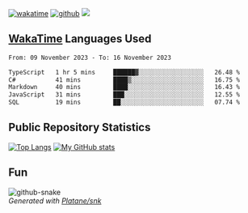[![wakatime](https://wakatime.com/badge/user/82c377cd-a54c-404c-b7df-177b313ca539.svg)](https://wakatime.com/@82c377cd-a54c-404c-b7df-177b313ca539)
[![github](https://img.shields.io/github/followers/xinthose?logo=github&style=plastic)](https://github.com/alanhamlett?tab=followers)
![](https://komarev.com/ghpvc/?username=xinthose)


## [WakaTime](https://wakatime.com/) Languages Used
<!--START_SECTION:waka-->

```txt
From: 09 November 2023 - To: 16 November 2023

TypeScript   1 hr 5 mins     ██████▓░░░░░░░░░░░░░░░░░░   26.48 %
C#           41 mins         ████▒░░░░░░░░░░░░░░░░░░░░   16.75 %
Markdown     40 mins         ████░░░░░░░░░░░░░░░░░░░░░   16.43 %
JavaScript   31 mins         ███░░░░░░░░░░░░░░░░░░░░░░   12.55 %
SQL          19 mins         ██░░░░░░░░░░░░░░░░░░░░░░░   07.74 %
```

<!--END_SECTION:waka-->

## Public Repository Statistics 

[![Top Langs](https://github-readme-stats.vercel.app/api/top-langs/?username=xinthose)](https://github.com/anuraghazra/github-readme-stats)
[![My GitHub stats](https://github-readme-stats.vercel.app/api?username=xinthose&show_icons=true)](https://github.com/anuraghazra/github-readme-stats)

## Fun

<picture>
  <source media="(prefers-color-scheme: dark)" srcset="https://raw.githubusercontent.com/xinthose/xinthose/output/github-contribution-grid-snake-dark.svg" />
  <source media="(prefers-color-scheme: light)" srcset="https://raw.githubusercontent.com/xinthose/xinthose/output/github-contribution-grid-snake.svg" />
  <img alt="github-snake" src="github-snake.svg" />
</picture>
<br />
<em>
  Generated with
  <a href="https://github.com/Platane/snk">
    Platane/snk
  <a/>
</em>
